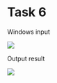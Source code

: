 Task 6
====================

Windows input 

![](https://github.com/DzmitrySiarheyeu/Epam/First-chapter-of-the-course/blob/master/Cycles/Task-6/img/1.PNG)

Output result

![](https://github.com/DzmitrySiarheyeu/Epam/First-chapter-of-the-course/blob/master/Cycles/Task-6/img/2.PNG)
